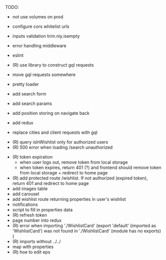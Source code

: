 TODO:

- not use volumes on prod
- configure cors whitelist urls
- inputs validation trim.niy.isempty
- error handling middleware
- eslint
- (R) use library to construct gql requests
- move gql requests somewhere
- pretty loader
- add search form
- add search params
- add position storing on navigate back
- add redux

- replace cities and client requests with gql
+ (R) query isInWishlist only for authorized users
+ (R) 500 error when loading /search unauthorized
- (R) token expiration
   - when user logs out, remove token from local storage
   - when token expires, return 401 (?) and frontend should remove token from local storage + redirect to home page
- (R) add protected route /wishlist. If not authorized (expired token), return 401 and redirect to home page
- add images table
- add carousel
- add wishlist route returning properties in user's wishlist
- notifications
- script to fill in properties data
- (R) refresh token
- page number into redux
- (R) error when importing './WishlistCard' (export 'default' (imported as 'WishlistCard') was not found in './WishlistCard' (module has no exports)
  )
- (R) imports without ../../
- map with properties
- (R) hoe to edit eps